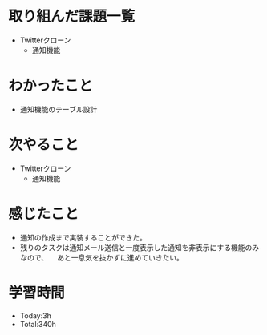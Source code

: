 # 取り組んだ課題一覧
- Twitterクローン
  - 通知機能
  
# わかったこと
- 通知機能のテーブル設計
   
# 次やること
- Twitterクローン
  - 通知機能

# 感じたこと
- 通知の作成まで実装することができた。
- 残りのタスクは通知メール送信と一度表示した通知を非表示にする機能のみなので、
　あと一息気を抜かずに進めていきたい。

# 学習時間
- Today:3h
- Total:340h
